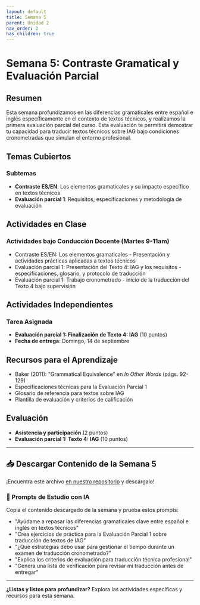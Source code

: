 ```yaml
---
layout: default
title: Semana 5
parent: Unidad 2
nav_order: 2
has_children: true
---
```


# Semana 5: Contraste Gramatical y Evaluación Parcial

## Resumen

Esta semana profundizamos en las diferencias gramaticales entre español e inglés específicamente en el contexto de textos técnicos, y realizamos la primera evaluación parcial del curso. Esta evaluación te permitirá demostrar tu capacidad para traducir textos técnicos sobre IAG bajo condiciones cronometradas que simulan el entorno profesional.

## Temas Cubiertos

### Subtemas
- **Contraste ES/EN**: Los elementos gramaticales y su impacto específico en textos técnicos
- **Evaluación parcial 1**: Requisitos, especificaciones y metodología de evaluación

## Actividades en Clase

### Actividades bajo Conducción Docente (Martes 9-11am)
- Contraste ES/EN: Los elementos gramaticales - Presentación y actividades prácticas aplicadas a textos técnicos
- Evaluación parcial 1: Presentación del Texto 4: IAG y los requisitos - especificaciones, glosario, y protocolo de traducción
- Evaluación parcial 1: Trabajo cronometrado - inicio de la traducción del Texto 4 bajo supervisión

## Actividades Independientes

### Tarea Asignada
- **Evaluación parcial 1: Finalización de Texto 4: IAG** (10 puntos)
- **Fecha de entrega**: Domingo, 14 de septiembre

## Recursos para el Aprendizaje

- Baker (2011): "Grammatical Equivalence" en *In Other Words* (págs. 92-129)
- Especificaciones técnicas para la Evaluación Parcial 1
- Glosario de referencia para textos sobre IAG
- Plantilla de evaluación y criterios de calificación

## Evaluación

- **Asistencia y participación** (2 puntos)
- **Evaluación parcial 1: Texto 4: IAG** (10 puntos)

---

## 📥 Descargar Contenido de la Semana 5
¡Encuentra este archivo [en nuestro repositorio](https://github.com/alainamb/uic_tr18-trad-inversa-es-en/blob/main/unidad2/semana5/semana5-resumen.md) y descárgalo!

### 🤖 Prompts de Estudio con IA
Copia el contenido descargado de la semana y prueba estos prompts:
- "Ayúdame a repasar las diferencias gramaticales clave entre español e inglés en textos técnicos"
- "Crea ejercicios de práctica para la Evaluación Parcial 1 sobre traducción de textos de IAG"
- "¿Qué estrategias debo usar para gestionar el tiempo durante un examen de traducción cronometrado?"
- "Explica los criterios de evaluación para traducción técnica profesional"
- "Genera una lista de verificación para revisar mi traducción antes de entregar"

---

**¿Listas y listos para profundizar?** Explora las actividades específicas y recursos para esta semana.
